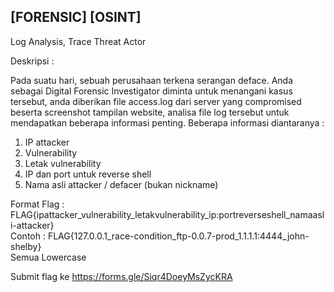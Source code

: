 
## [FORENSIC] [OSINT]

Log Analysis, Trace Threat Actor

Deskripsi :

Pada suatu hari, sebuah perusahaan terkena serangan deface. Anda sebagai Digital Forensic Investigator diminta untuk menangani kasus tersebut, anda diberikan file access.log dari server yang compromised beserta screenshot tampilan website, analisa file log tersebut untuk mendapatkan beberapa informasi penting. Beberapa informasi diantaranya :
1. IP attacker
2. Vulnerability
3. Letak vulnerability
4. IP dan port untuk reverse shell
5. Nama asli attacker / defacer (bukan nickname)


Format Flag : FLAG{ipattacker_vulnerability_letakvulnerability_ip:portreverseshell_namaasli-attacker}<br>
Contoh      : FLAG{127.0.0.1_race-condition_ftp-0.0.7-prod_1.1.1.1:4444_john-shelby}<br>
Semua Lowercase

Submit flag ke  https://forms.gle/Siqr4DoeyMsZycKRA
